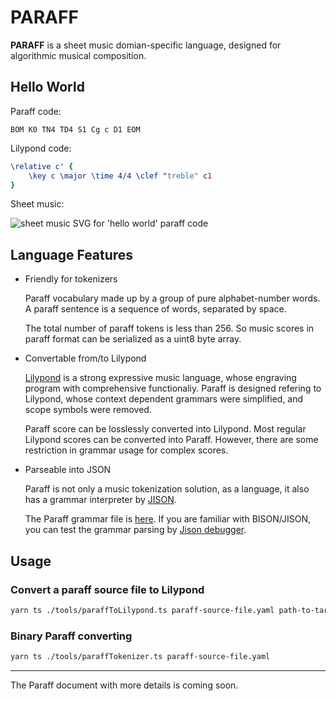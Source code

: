 # PARAFF

**PARAFF** is a sheet music domian-specific language, designed for algorithmic musical composition.


## Hello World

Paraff code:

```paraff
BOM K0 TN4 TD4 S1 Cg c D1 EOM
```

Lilypond code:

```lilypond
\relative c' {
	\key c \major \time 4/4 \clef "treble" c1
}
```

Sheet music:

![sheet music SVG for 'hello world' paraff code](https://k-l-lambda.github.io/images/paraff-whole-c.svg)


## Language Features

* Friendly for tokenizers

	Paraff vocabulary made up by a group of pure alphabet-number words.
	A paraff sentence is a sequence of words, separated by space.

	The total number of paraff tokens is less than 256.
	So music scores in paraff format can be serialized as a uint8 byte array.

* Convertable from/to Lilypond

	[Lilypond](https://lilypond.org/) is a strong expressive music language, whose engraving program with comprehensive functionaliy.
	Paraff is designed refering to Lilypond,
	whose context dependent grammars were simplified,
	and scope symbols were removed.

	Paraff score can be losslessly converted into Lilypond.
	Most regular Lilypond scores can be converted into Paraff. However, there are some restriction in grammar usage for complex scores.

* Parseable into JSON

	Paraff is not only a music tokenization solution, as a language,
	it also has a grammar interpreter by [JISON](https://github.com/zaach/jison).

	The Paraff grammar file is [here](source/paraff/paraff.jison).
	If you are familiar with BISON/JISON, you can test the grammar parsing by [Jison debugger](https://nolanlawson.github.io/jison-debugger/).


## Usage

### Convert a paraff source file to Lilypond

```sh
yarn ts ./tools/paraffToLilypond.ts paraff-source-file.yaml path-to-target-dir
```

### Binary Paraff converting

```sh
yarn ts ./tools/paraffTokenizer.ts paraff-source-file.yaml
```

---
The Paraff document with more details is coming soon.
